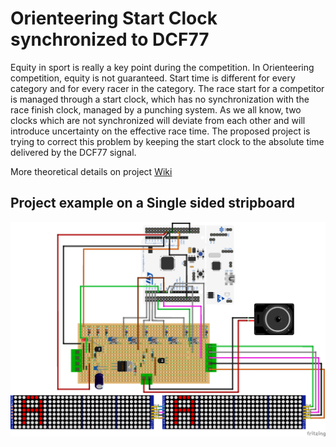# Orienteering Start Clock synchronized to DCF77

Equity in sport is really a key point during the competition. In Orienteering
competition, equity is not guaranteed. Start time is different for every
category and for every racer in the category. The race start for a competitor
is managed through a start clock, which has no synchronization with the race
finish clock, managed by a punching system. As we all know, two clocks which
are not synchronized will deviate from each other and will introduce
uncertainty on the effective race time. The proposed project is trying to
correct this problem by keeping the start clock to the absolute time delivered
by the DCF77 signal.

More theoretical details on project
[Wiki](https://github.com/Jolatomme/CO_Startclock/wiki)

## Project example on a Single sided stripboard
![Realization](https://github.com/Jolatomme/CO_Startclock/blob/main/Img/CO_Clock_bb.png)
